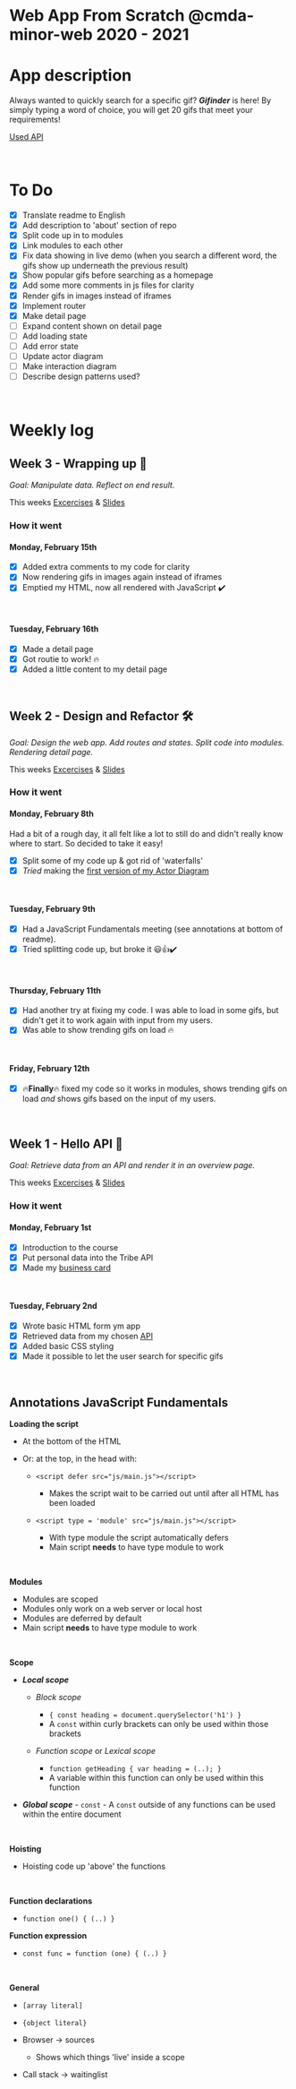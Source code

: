 # Web App From Scratch @cmda-minor-web 2020 - 2021

# App description

Always wanted to quickly search for a specific gif? **_Gifinder_** is here! By simply typing a word of choice, you will get 20 gifs that meet your requirements!

[Used API](https://developers.giphy.com/docs/api/)

<br/>

# To Do

- [x] Translate readme to English
- [x] Add description to 'about' section of repo
- [x] Split code up in to modules
- [x] Link modules to each other
- [x] Fix data showing in live demo (when you search a different word, the gifs show up underneath the previous result)
- [x] Show popular gifs before searching as a homepage
- [x] Add some more comments in js files for clarity
- [x] Render gifs in images instead of iframes
- [x] Implement router
- [x] Make detail page
- [ ] Expand content shown on detail page
- [ ] Add loading state
- [ ] Add error state
- [ ] Update actor diagram
- [ ] Make interaction diagram
- [ ] Describe design patterns used?

<br/>

# Weekly log

## Week 3 - Wrapping up 🎁

_Goal: Manipulate data. Reflect on end result._

This weeks [Excercises](https://github.com/cmda-minor-web/web-app-from-scratch-2021/blob/master/course/week-3.md) & [Slides](https://docs.google.com/presentation/d/1yZi-ODpENKHMr0-kpKmnCI6dGSgXS9oeLxMXCJnieic/edit?usp=sharing)

### How it went

#### Monday, February 15th

- [x] Added extra comments to my code for clarity
- [x] Now rendering gifs in images again instead of iframes
- [x] Emptied my HTML, now all rendered with JavaScript ✔️

<br/>

#### Tuesday, February 16th

- [x] Made a detail page
- [x] Got routie to work! 🔥
- [x] Added a little content to my detail page

<br/>

## Week 2 - Design and Refactor 🛠

_Goal: Design the web app. Add routes and states. Split code into modules. Rendering detail page._

This weeks [Excercises](https://github.com/cmda-minor-web/web-app-from-scratch-2021/blob/master/course/week-2.md) & [Slides](https://docs.google.com/presentation/d/1ycANqFk9LtrZCBJF2TyQ1c_bejjEctSlb-52xbK_P1g/edit?usp=sharing)

### How it went

#### Monday, February 8th

Had a bit of a rough day, it all felt like a lot to still do and didn't really know where to start. So decided to take it easy!

- [x] Split some of my code up & got rid of 'waterfalls'
- [x] _Tried_ making the [first version of my Actor Diagram](https://github.com/lisaoude/web-app-from-scratch-2021/blob/master/images/v1_actordiagram.png)

<br/>

#### Tuesday, February 9th

- [x] Had a JavaScript Fundamentals meeting (see annotations at bottom of readme).
- [x] Tried splitting code up, but broke it 😃👍✔️

<br/>

#### Thursday, February 11th

- [x] Had another try at fixing my code. I was able to load in some gifs, but didn't get it to work again with input from my users.
- [x] Was able to show trending gifs on load 🔥

<br/>

#### Friday, February 12th

- [x] 🔥**Finally**🔥 fixed my code so it works in modules, shows trending gifs on load _and_ shows gifs based on the input of my users.

<br/>

## Week 1 - Hello API 🐒

_Goal: Retrieve data from an API and render it in an overview page._

This weeks [Excercises](https://github.com/cmda-minor-web/web-app-from-scratch-2021/blob/master/course/week-1.md) & [Slides](https://docs.google.com/presentation/d/1hXfgIhBzJ2QXDmpKpMcx7G-a9R_fVrcPdeOyM3G0I00/edit?usp=sharing)

### How it went

#### Monday, February 1st

- [x] Introduction to the course
- [x] Put personal data into the Tribe API
- [x] Made my [business card](https://lisaoude.github.io/kickoff-2021/)

<br/>

#### Tuesday, February 2nd

- [x] Wrote basic HTML form ym app
- [x] Retrieved data from my chosen [API](https://developers.giphy.com/docs/api/)
- [x] Added basic CSS styling
- [x] Made it possible to let the user search for specific gifs

<br/>

## Annotations JavaScript Fundamentals

**Loading the script**

- At the bottom of the HTML
- Or: at the top, in the head with:

  - `<script defer src="js/main.js"></script>`

    - Makes the script wait to be carried out until after all HTML has been loaded

  - `<script type = 'module' src="js/main.js"></script>`
    - With type module the script automatically defers
    - Main script **needs** to have type module to work

<br/>

**Modules**

- Modules are scoped
- Modules only work on a web server or local host
- Modules are deferred by default
- Main script **needs** to have type module to work

<br/>

**Scope**

- **_Local scope_**

  - _Block scope_

    - `{ const heading = document.querySelector('h1') }`
    - A `const` within curly brackets can only be used within those brackets

  - _Function scope_ or _Lexical scope_
    - `function getHeading { var heading = (..); }`
    - A variable within this function can only be used within this function

- **_Global scope_** - `const` - A `const` outside of any functions can be used within the entire document

<br/>

**Hoisting**

- Hoisting code up 'above' the functions

<br/>

**Function declarations**

- `function one() { (..) }`

**Function expression**

- `const func = function (one) { (..) }`

<br/>

**General**

- `[array literal]`
- `{object literal}`

- Browser -> sources

  - Shows which things 'live' inside a scope

- Call stack -> waitinglist

<!--In this course you will learn to build a web application without frameworks or unnecessary libraries, but with vanilla HTML, CSS & JavaScript as much as possible. The end result is a modular, single page web app (SPA). Data will be retrieved from an external API of your choice, manipulated and finally shown in the UI of the App. You will learn different ways to structure code and develop your own coding style. With the gained knowledge you will be able to build interactive prototypes, based on real data. Also you will gain a better understanding of how API's, frameworks and libraries work.-->

<!--## Learning goals-->

<!--
* _You can add structure to your code by applying patterns. You can defend the choice for the chosen patterns_
* _You can retrieve data, manipulate it and dynamically convert it to html elements using templating_
* _You understand how you can work with an external API using asynchronous code_
* _You understand how you can manage state in your application and you inform the user of state where necessary_
-->

<!--
[Rubric](https://docs.google.com/spreadsheets/d/1vJJ4EhIqkefWj1nWFp0Pnvy1Kld-S2V3qwZgC6XQO0c/edit?usp=sharing), with learning goals
[Overall planning](https://teams.microsoft.com/l/file/95EAEC95-4AB8-4E62-A810-2445969460B6?tenantId=0907bb1e-21fc-476f-8843-02d09ceb59a7&fileType=xlsx&objectUrl=https%3A%2F%2Ficthva.sharepoint.com%2Fsites%2FFDMCI_EDU__CMD20_21_Minor_Web_5i7j73jt%2FShared%20Documents%2F02%20-%20Web%20App%20From%20Scratch%2FWAFS%202021%20Planning.xlsx&baseUrl=https%3A%2F%2Ficthva.sharepoint.com%2Fsites%2FFDMCI_EDU__CMD20_21_Minor_Web_5i7j73jt&serviceName=teams&threadId=19:9bd8abc7b32c4e0196ddbaae12cf8e79@thread.tacv2&groupId=5d001f9a-0a4b-4768-92b1-0f1768328ba3)
-->

<!--
## Best Practices
All work during this course will be tested against our [Best Practices for JavaScript](https://github.com/cmda-minor-web/best-practices/blob/master/javascript.md).
-->

<!-- Add a link to your live demo in Github Pages 🌐-->

<!-- ☝️ replace this description with a description of your own work -->

<!-- replace the code in the /docs folder with your own, so you can showcase your work with GitHub Pages 🌍 -->

<!-- Add a nice poster image here at the end of the week, showing off your shiny frontend 📸 -->

<!-- Maybe a table of contents here? 📚 -->

<!-- How about a section that describes how to install this project? 🤓 -->

<!-- ...but how does one use this project? What are its features 🤔 -->

<!-- What external data source is featured in your project and what are its properties 🌠 -->

<!-- Maybe a checklist of done stuff and stuff still on your wishlist? ✅ -->

<!-- How about a license here? 📜 (or is it a licence?) 🤷 -->
